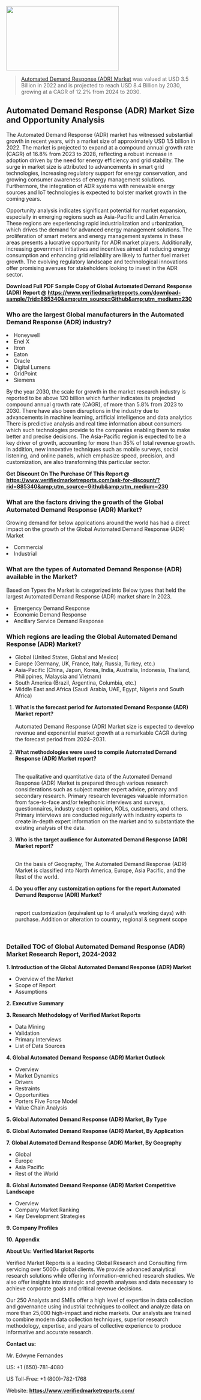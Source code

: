 <img src="https://ffe5etoiles.com/wp-content/uploads/2024/12/MST1-300x171.png" alt="" width="300" height="171" class="alignnone size-medium wp-image-20088" /><blockquote><p><p><a href="https://www.verifiedmarketreports.com/download-sample/?rid=885340&utm_source=Github&utm_medium=230" target="_blank">Automated Demand Response (ADR) Market</a> was valued at USD 3.5 Billion in 2022 and is projected to reach USD 8.4 Billion by 2030, growing at a CAGR of 12.2% from 2024 to 2030.</p></blockquote><p><h2>Automated Demand Response (ADR) Market Size and Opportunity Analysis</h2><p>The Automated Demand Response (ADR) market has witnessed substantial growth in recent years, with a market size of approximately USD 1.5 billion in 2022. The market is projected to expand at a compound annual growth rate (CAGR) of 16.8% from 2023 to 2028, reflecting a robust increase in adoption driven by the need for energy efficiency and grid stability. The surge in market size is attributed to advancements in smart grid technologies, increasing regulatory support for energy conservation, and growing consumer awareness of energy management solutions. Furthermore, the integration of ADR systems with renewable energy sources and IoT technologies is expected to bolster market growth in the coming years.</p><p>Opportunity analysis indicates significant potential for market expansion, especially in emerging regions such as Asia-Pacific and Latin America. These regions are experiencing rapid industrialization and urbanization, which drives the demand for advanced energy management solutions. The proliferation of smart meters and energy management systems in these areas presents a lucrative opportunity for ADR market players. Additionally, increasing government initiatives and incentives aimed at reducing energy consumption and enhancing grid reliability are likely to further fuel market growth. The evolving regulatory landscape and technological innovations offer promising avenues for stakeholders looking to invest in the ADR sector.</p></p><p class=""><strong>Download Full PDF Sample Copy of Global Automated Demand Response (ADR) Report @ <a href="https://www.verifiedmarketreports.com/download-sample/?rid=885340&amp;utm_source=Github&amp;utm_medium=230" target="_blank">https://www.verifiedmarketreports.com/download-sample/?rid=885340&amp;utm_source=Github&amp;utm_medium=230</a></strong></p><h3 id="" class="">Who are the largest Global manufacturers in the Automated Demand Response (ADR) industry?</h3><p><li>Honeywell</li><li> Enel X</li><li> Itron</li><li> Eaton</li><li> Oracle</li><li> Digital Lumens</li><li> GridPoint</li><li> Siemens</li></p><div class=""><div class="" dir="" data-message-author-role="" data-message-id="" data-message-model-slug=""><div class=""><div class=""><div class=""><div class="" dir="" data-message-author-role="" data-message-id="" data-message-model-slug=""><div class=""><div class=""><p>By the year 2030, the scale for growth in the market research industry is reported to be above 120 billion which further indicates its projected compound annual growth rate (CAGR), of more than 5.8% from 2023 to 2030. There have also been disruptions in the industry due to advancements in machine learning, artificial intelligence and data analytics There is predictive analysis and real time information about consumers which such technologies provide to the companies enabling them to make better and precise decisions. The Asia-Pacific region is expected to be a key driver of growth, accounting for more than 35% of total revenue growth. In addition, new innovative techniques such as mobile surveys, social listening, and online panels, which emphasize speed, precision, and customization, are also transforming this particular sector.</p><p><strong>Get Discount On The Purchase Of This Report @&nbsp; <a href="https://www.verifiedmarketreports.com/ask-for-discount/?rid=885340&amp;utm_source=Github&amp;utm_medium=230" target="_blank">https://www.verifiedmarketreports.com/ask-for-discount/?rid=885340&amp;utm_source=Github&amp;utm_medium=230</a></strong></p></div></div></div></div></div></div></div></div><h3 id="" class="">What are the factors driving the growth of the Global Automated Demand Response (ADR) Market?</h3><p id="" class="">Growing demand for below applications around the world has had a direct impact on the growth of the Global Automated Demand Response (ADR) Market</p><p id="" class=""><li>Commercial</li><li> Industrial</li></p><h3 id="" class="">What are the types of Automated Demand Response (ADR) available in the Market?</h3><p id="" class="">Based on Types the Market is categorized into Below types that held the largest Automated Demand Response (ADR) market share In 2023.</p><p id="" class=""><li>Emergency Demand Response</li><li> Economic Demand Response</li><li> Ancillary Service Demand Response</li></p><h3 id="" class="">Which regions are leading the Global Automated Demand Response (ADR) Market?</h3><ul><li>Global (United States, Global and Mexico)</li><li>Europe (Germany, UK, France, Italy, Russia, Turkey, etc.)</li><li>Asia-Pacific (China, Japan, Korea, India, Australia, Indonesia, Thailand, Philippines, Malaysia and Vietnam)</li><li>South America (Brazil, Argentina, Columbia, etc.)</li><li>Middle East and Africa (Saudi Arabia, UAE, Egypt, Nigeria and South Africa)</li></ul><p><ol><li><strong>What is the forecast period for Automated Demand Response (ADR) Market report?<br /></strong><br /><span data-sheets-root="1" data-sheets-value="{&quot;1&quot;:2,&quot;2&quot;:&quot;XXXX size is expected to develop revenue and exponential market growth at a remarkable CAGR during the forecast period from 2024&ndash;2030.&quot;}" data-sheets-userformat="{&quot;2&quot;:12674,&quot;4&quot;:{&quot;1&quot;:2,&quot;2&quot;:16776960},&quot;10&quot;:2,&quot;11&quot;:0,&quot;15&quot;:&quot;Arial&quot;,&quot;16&quot;:12}">Automated Demand Response (ADR) Market size is expected to develop revenue and exponential market growth at a remarkable CAGR during the forecast period from 2024&ndash;2031.</span><br /><br /></li><li><strong>What methodologies were used to compile Automated Demand Response (ADR) Market report?<br /><br /></strong><p>The qualitative and quantitative data of the&nbsp;Automated Demand Response (ADR) Market is prepared through various research considerations such as subject matter expert advice, primary and secondary research. Primary research leverages valuable information from face-to-face and/or telephonic interviews and surveys, questionnaires, industry expert opinion, KOLs, customers, and others. Primary interviews are conducted regularly with industry experts to create in-depth expert information on the market and to substantiate the existing analysis of the data.&nbsp;</p></li><li><strong>Who is the target audience for Automated Demand Response (ADR) Market report?<br /><br /></strong><p>On the basis of Geography, The&nbsp;Automated Demand Response (ADR) Market is classified into North America, Europe, Asia Pacific, and the Rest of the world.</p></li><li><strong>Do you offer any customization options for the report Automated Demand Response (ADR) Market?<br /><br /></strong><p>report customization (equivalent up to 4 analyst&rsquo;s working days) with purchase. Addition or alteration to country, regional &amp; segment scope</p><p>&nbsp;</p></li></ol></p><h3 id="" class="">Detailed TOC of Global Automated Demand Response (ADR) Market Research Report, 2024-2032</h3><p id="" class=""><strong>1. Introduction of the Global Automated Demand Response (ADR) Market</strong></p><ul><li>Overview of the Market</li><li>Scope of Report</li><li>Assumptions</li></ul><p id="" class=""><strong>2. Executive Summary</strong></p><p id="" class=""><strong>3. Research Methodology of&nbsp;Verified Market Reports</strong></p><ul><li>Data Mining</li><li>Validation</li><li>Primary Interviews</li><li>List of Data Sources</li></ul><p id="" class=""><strong>4. Global Automated Demand Response (ADR) Market Outlook</strong></p><ul><li>Overview</li><li>Market Dynamics</li><li>Drivers</li><li>Restraints</li><li>Opportunities</li><li>Porters Five Force Model</li><li>Value Chain Analysis</li></ul><p id="" class=""><strong>5. Global Automated Demand Response (ADR) Market, By&nbsp;Type</strong></p><p id="" class=""><strong>6. Global Automated Demand Response (ADR) Market, By Application</strong></p><p id="" class=""><strong>7. Global Automated Demand Response (ADR) Market, By Geography</strong></p><ul><li>Global</li><li>Europe</li><li>Asia Pacific</li><li>Rest of the World</li></ul><p id="" class=""><strong>8. Global Automated Demand Response (ADR) Market Competitive Landscape</strong></p><ul><li>Overview</li><li>Company Market Ranking</li><li>Key Development Strategies</li></ul><p id="" class=""><strong>9. Company Profiles</strong></p><p id="" class=""><strong>10. Appendix</strong></p><p id="" class=""><strong>About Us: Verified Market Reports</strong></p><p id="" class="">Verified Market Reports is a leading Global Research and Consulting firm servicing over 5000+ global clients. We provide advanced analytical research solutions while offering information-enriched research studies. We also offer insights into strategic and growth analyses and data necessary to achieve corporate goals and critical revenue decisions.</p><p id="" class="">Our 250 Analysts and SMEs offer a high level of expertise in data collection and governance using industrial techniques to collect and analyze data on more than 25,000 high-impact and niche markets. Our analysts are trained to combine modern data collection techniques, superior research methodology, expertise, and years of collective experience to produce informative and accurate research.</p><p id="" class=""><strong>Contact us:</strong></p><p id="" class="">Mr. Edwyne Fernandes</p><p id="" class="">US: +1 (650)-781-4080</p><p id="" class="">US Toll-Free: +1 (800)-782-1768</p><p id="" class="">Website: <a target="" data-test-app-aware-link=""><strong>https://www.verifiedmarketreports.com/</strong></a></p>
